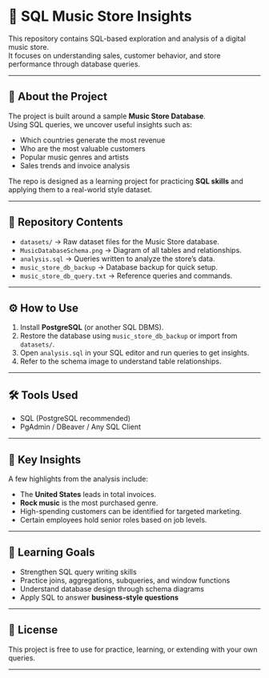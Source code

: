 # 🎵 SQL Music Store Insights

This repository contains SQL-based exploration and analysis of a digital music store.  
It focuses on understanding sales, customer behavior, and store performance through database queries.

---

## 📌 About the Project

The project is built around a sample **Music Store Database**.  
Using SQL queries, we uncover useful insights such as:  
- Which countries generate the most revenue  
- Who are the most valuable customers  
- Popular music genres and artists  
- Sales trends and invoice analysis  

The repo is designed as a learning project for practicing **SQL skills** and applying them to a real-world style dataset.

---

## 📂 Repository Contents

- `datasets/` → Raw dataset files for the Music Store database.  
- `MusicDatabaseSchema.png` → Diagram of all tables and relationships.  
- `analysis.sql` → Queries written to analyze the store’s data.  
- `music_store_db_backup` → Database backup for quick setup.  
- `music_store_db_query.txt` → Reference queries and commands.  

---

## ⚙️ How to Use

1. Install **PostgreSQL** (or another SQL DBMS).  
2. Restore the database using `music_store_db_backup` or import from `datasets/`.  
3. Open `analysis.sql` in your SQL editor and run queries to get insights.  
4. Refer to the schema image to understand table relationships.  

---

## 🛠️ Tools Used

- SQL (PostgreSQL recommended)  
- PgAdmin / DBeaver / Any SQL Client  

---

## 🚀 Key Insights

A few highlights from the analysis include:  
- The **United States** leads in total invoices.  
- **Rock music** is the most purchased genre.  
- High-spending customers can be identified for targeted marketing.  
- Certain employees hold senior roles based on job levels.  

---

## 🎯 Learning Goals

- Strengthen SQL query writing skills  
- Practice joins, aggregations, subqueries, and window functions  
- Understand database design through schema diagrams  
- Apply SQL to answer **business-style questions**  

---

## 📜 License

This project is free to use for practice, learning, or extending with your own queries.  

---
